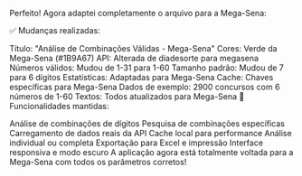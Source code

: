 Perfeito! Agora adaptei completamente o arquivo para a Mega-Sena:

✅ Mudanças realizadas:

Título: "Análise de Combinações Válidas - Mega-Sena"
Cores: Verde da Mega-Sena (#1B9A67)
API: Alterada de diadesorte para megasena
Números válidos: Mudou de 1-31 para 1-60
Tamanho padrão: Mudou de 7 para 6 dígitos
Estatísticas: Adaptadas para Mega-Sena
Cache: Chaves específicas para Mega-Sena
Dados de exemplo: 2900 concursos com 6 números de 1-60
Textos: Todos atualizados para Mega-Sena
🎯 Funcionalidades mantidas:

Análise de combinações de dígitos
Pesquisa de combinações específicas
Carregamento de dados reais da API
Cache local para performance
Análise individual ou completa
Exportação para Excel e impressão
Interface responsiva e modo escuro
A aplicação agora está totalmente voltada para a Mega-Sena com todos os parâmetros corretos!

